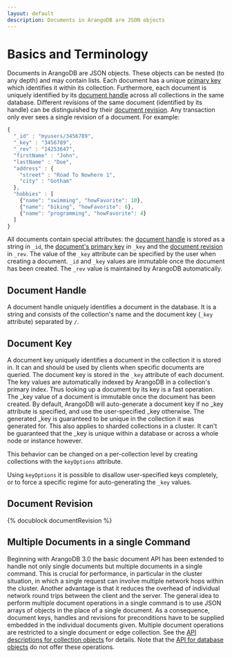 ```yaml
---
layout: default
description: Documents in ArangoDB are JSON objects
---
```

Basics and Terminology
======================

Documents in ArangoDB are JSON objects. These objects can be nested (to
any depth) and may contain lists. Each document has a unique 
[primary key](appendix-glossary.html#document-key) which 
identifies it within its collection. Furthermore, each document is 
uniquely identified
by its [document handle](appendix-glossary.html#document-handle) 
across all collections in the same database. Different revisions of
the same document (identified by its handle) can be distinguished by their 
[document revision](appendix-glossary.html#document-revision).
Any transaction only ever sees a single revision of a document.
For example:

```js
{
  "_id" : "myusers/3456789",
  "_key" : "3456789",
  "_rev" : "14253647",
  "firstName" : "John",
  "lastName" : "Doe",
  "address" : {
    "street" : "Road To Nowhere 1",
    "city" : "Gotham"
  },
  "hobbies" : [
    {"name": "swimming", "howFavorite": 10},
    {"name": "biking", "howFavorite": 6},
    {"name": "programming", "howFavorite": 4}
  ]
}
```

All documents contain special attributes: the 
[document handle](appendix-glossary.html#document-handle) is stored
as a string in `_id`, the
[document's primary key](appendix-glossary.html#document-key) in 
`_key` and the 
[document revision](appendix-glossary.html#document-revision) in
`_rev`. The value of the `_key` attribute can be specified by the user when
creating a document. `_id` and `_key` values are immutable once the document
has been created. The `_rev` value is maintained by ArangoDB automatically.


Document Handle
---------------

A document handle uniquely identifies a document in the database. It
is a string and consists of the collection's name and the document key
(`_key` attribute) separated by `/`.


Document Key
------------

A document key uniquely identifies a document in the collection it is
stored in. It can and should be used by clients when specific documents
are queried. The document key is stored in the `_key` attribute of
each document. The key values are automatically indexed by ArangoDB in
a collection's primary index. Thus looking up a document by its
key is a fast operation. The _key value of a document is
immutable once the document has been created. By default, ArangoDB will
auto-generate a document key if no _key attribute is specified, and use
the user-specified _key otherwise. The generated _key is guaranteed to
be unique in the collection it was generated for. This also applies to
sharded collections in a cluster. It can't be guaranteed that the _key is
unique within a database or across a whole node or instance however.

This behavior can be changed on a per-collection level by creating
collections with the `keyOptions` attribute.

Using `keyOptions` it is possible to disallow user-specified keys
completely, or to force a specific regime for auto-generating the `_key`
values.


Document Revision
-----------------
{% docublock documentRevision %}

Multiple Documents in a single Command
--------------------------------------

Beginning with ArangoDB 3.0 the basic document API has been extended
to handle not only single documents but multiple documents in a single
command. This is crucial for performance, in particular in the cluster
situation, in which a single request can involve multiple network hops
within the cluster. Another advantage is that it reduces the overhead of
individual network round trips between the client
and the server. The general idea to perform multiple document operations 
in a single command is to use JSON arrays of objects in the place of a 
single document. As a consequence, document keys, handles and revisions
for preconditions have to be supplied embedded in the individual documents
given. Multiple document operations are restricted to a single document
or edge collection. 
See the [API descriptions for collection objects](data-modeling-documents-document-methods.html) 
for details. Note that the [API for database objects](data-modeling-documents-database-methods.html)
do not offer these operations.


